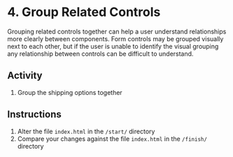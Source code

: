 # 4. Group Related Controls
Grouping related controls together can help a user understand relationships more clearly between components. Form controls may be grouped visually next to each other, but if the user is unable to identify the visual grouping any relationship between controls can be difficult to understand.

## Activity
1. Group the shipping options together

## Instructions
1. Alter the file `index.html` in the `/start/` directory
1. Compare your changes against the file `index.html` in the `/finish/` directory